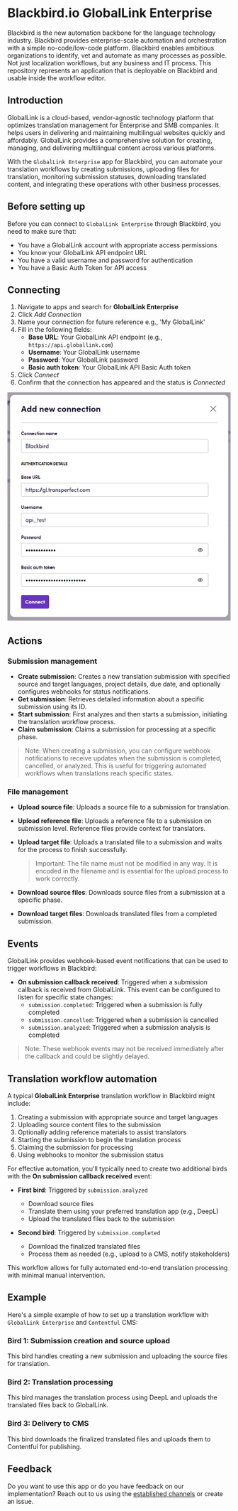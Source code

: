 # Blackbird.io GlobalLink Enterprise

Blackbird is the new automation backbone for the language technology industry. Blackbird provides enterprise-scale automation and orchestration with a simple no-code/low-code platform. Blackbird enables ambitious organizations to identify, vet and automate as many processes as possible. Not just localization workflows, but any business and IT process. This repository represents an application that is deployable on Blackbird and usable inside the workflow editor.

## Introduction

<!-- begin docs -->

GlobalLink is a cloud-based, vendor-agnostic technology platform that optimizes translation management for Enterprise and SMB companies. It helps users in delivering and maintaining multilingual websites quickly and affordably. GlobalLink provides a comprehensive solution for creating, managing, and delivering multilingual content across various platforms.

With the `GlobalLink Enterprise` app for Blackbird, you can automate your translation workflows by creating submissions, uploading files for translation, monitoring submission statuses, downloading translated content, and integrating these operations with other business processes.

## Before setting up

Before you can connect to `GlobalLink Enterprise` through Blackbird, you need to make sure that:

- You have a GlobalLink account with appropriate access permissions
- You know your GlobalLink API endpoint URL
- You have a valid username and password for authentication
- You have a Basic Auth Token for API access

## Connecting

1. Navigate to apps and search for **GlobalLink Enterprise**
2. Click _Add Connection_
3. Name your connection for future reference e.g., 'My GlobalLink'
4. Fill in the following fields:
   - **Base URL**: Your GlobalLink API endpoint (e.g., `https://api.globallink.com`)
   - **Username**: Your GlobalLink username
   - **Password**: Your GlobalLink password
   - **Basic auth token**: Your GlobalLink API Basic Auth token
5. Click _Connect_
6. Confirm that the connection has appeared and the status is _Connected_

![connection](image/README/connection.png)

## Actions

### Submission management

- **Create submission**: Creates a new translation submission with specified source and target languages, project details, due date, and optionally configures webhooks for status notifications.
- **Get submission**: Retrieves detailed information about a specific submission using its ID.
- **Start submission**: First analyzes and then starts a submission, initiating the translation workflow process.
- **Claim submission**: Claims a submission for processing at a specific phase.

> Note: When creating a submission, you can configure webhook notifications to receive updates when the submission is completed, cancelled, or analyzed. This is useful for triggering automated workflows when translations reach specific states.

### File management

- **Upload source file**: Uploads a source file to a submission for translation.
- **Upload reference file**: Uploads a reference file to a submission on submission level. Reference files provide context for translators.
- **Upload target file**: Uploads a translated file to a submission and waits for the process to finish successfully. 

  > Important: The file name must not be modified in any way. It is encoded in the filename and is essential for the upload process to work correctly.

- **Download source files**: Downloads source files from a submission at a specific phase.
- **Download target files**: Downloads translated files from a completed submission.

## Events

GlobalLink provides webhook-based event notifications that can be used to trigger workflows in Blackbird:

- **On submission callback received**: Triggered when a submission callback is received from GlobalLink. This event can be configured to listen for specific state changes:
  - `submission.completed`: Triggered when a submission is fully completed
  - `submission.cancelled`: Triggered when a submission is cancelled
  - `submission.analyzed`: Triggered when a submission analysis is completed

> Note: These webhook events may not be received immediately after the callback and could be slightly delayed.

## Translation workflow automation

A typical **GlobalLink Enterprise** translation workflow in Blackbird might include:

1. Creating a submission with appropriate source and target languages
2. Uploading source content files to the submission
3. Optionally adding reference materials to assist translators
4. Starting the submission to begin the translation process
5. Claiming the submission for processing
6. Using webhooks to monitor the submission status

For effective automation, you'll typically need to create two additional birds with the **On submission callback received** event:

- **First bird**: Triggered by `submission.analyzed`
  - Download source files
  - Translate them using your preferred translation app (e.g., DeepL)
  - Upload the translated files back to the submission

- **Second bird**: Triggered by `submission.completed`
  - Download the finalized translated files
  - Process them as needed (e.g., upload to a CMS, notify stakeholders)

This workflow allows for fully automated end-to-end translation processing with minimal manual intervention.

## Example

Here's a simple example of how to set up a translation workflow with `GlobalLink Enterprise` and `Contentful` CMS:

### Bird 1: Submission creation and source upload

This bird handles creating a new submission and uploading the source files for translation.

### Bird 2: Translation processing

This bird manages the translation process using DeepL and uploads the translated files back to GlobalLink.

### Bird 3: Delivery to CMS

This bird downloads the finalized translated files and uploads them to Contentful for publishing.

## Feedback

Do you want to use this app or do you have feedback on our implementation? Reach out to us using the [established channels](https://www.blackbird.io/) or create an issue.

<!-- end docs -->
